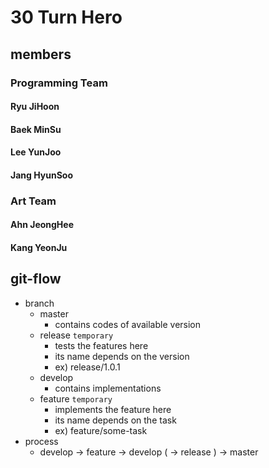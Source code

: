 30 Turn Hero
============


members
-------

### Programming Team

#### Ryu JiHoon
#### Baek MinSu
#### Lee YunJoo
#### Jang HyunSoo


### Art Team

#### Ahn JeongHee
#### Kang YeonJu



git-flow
--------
- branch
	- master
		- contains codes of available version
	- release `temporary`
		- tests the features here
		- its name depends on the version
		- ex) release/1.0.1
	- develop
		- contains implementations
	- feature `temporary`
		- implements the feature here
		- its name depends on the task
		- ex) feature/some-task
- process
	- develop -> feature -> develop ( -> release ) -> master
